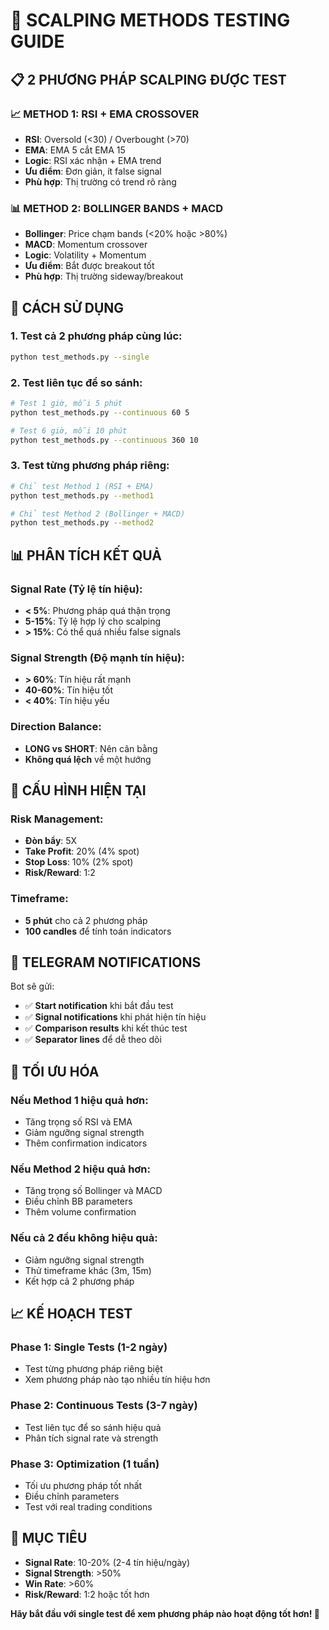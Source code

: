 # 🎯 **SCALPING METHODS TESTING GUIDE**

## 📋 **2 PHƯƠNG PHÁP SCALPING ĐƯỢC TEST**

### **📈 METHOD 1: RSI + EMA CROSSOVER**
- **RSI**: Oversold (<30) / Overbought (>70)
- **EMA**: EMA 5 cắt EMA 15
- **Logic**: RSI xác nhận + EMA trend
- **Ưu điểm**: Đơn giản, ít false signal
- **Phù hợp**: Thị trường có trend rõ ràng

### **📊 METHOD 2: BOLLINGER BANDS + MACD**
- **Bollinger**: Price chạm bands (<20% hoặc >80%)
- **MACD**: Momentum crossover
- **Logic**: Volatility + Momentum
- **Ưu điểm**: Bắt được breakout tốt
- **Phù hợp**: Thị trường sideway/breakout

## 🚀 **CÁCH SỬ DỤNG**

### **1. Test cả 2 phương pháp cùng lúc:**
```bash
python test_methods.py --single
```

### **2. Test liên tục để so sánh:**
```bash
# Test 1 giờ, mỗi 5 phút
python test_methods.py --continuous 60 5

# Test 6 giờ, mỗi 10 phút
python test_methods.py --continuous 360 10
```

### **3. Test từng phương pháp riêng:**
```bash
# Chỉ test Method 1 (RSI + EMA)
python test_methods.py --method1

# Chỉ test Method 2 (Bollinger + MACD)
python test_methods.py --method2
```

## 📊 **PHÂN TÍCH KẾT QUẢ**

### **Signal Rate (Tỷ lệ tín hiệu):**
- **< 5%**: Phương pháp quá thận trọng
- **5-15%**: Tỷ lệ hợp lý cho scalping
- **> 15%**: Có thể quá nhiều false signals

### **Signal Strength (Độ mạnh tín hiệu):**
- **> 60%**: Tín hiệu rất mạnh
- **40-60%**: Tín hiệu tốt
- **< 40%**: Tín hiệu yếu

### **Direction Balance:**
- **LONG vs SHORT**: Nên cân bằng
- **Không quá lệch** về một hướng

## 🎯 **CẤU HÌNH HIỆN TẠI**

### **Risk Management:**
- **Đòn bẩy**: 5X
- **Take Profit**: 20% (4% spot)
- **Stop Loss**: 10% (2% spot)
- **Risk/Reward**: 1:2

### **Timeframe:**
- **5 phút** cho cả 2 phương pháp
- **100 candles** để tính toán indicators

## 📱 **TELEGRAM NOTIFICATIONS**

Bot sẽ gửi:
- ✅ **Start notification** khi bắt đầu test
- ✅ **Signal notifications** khi phát hiện tín hiệu
- ✅ **Comparison results** khi kết thúc test
- ✅ **Separator lines** để dễ theo dõi

## 🔧 **TỐI ƯU HÓA**

### **Nếu Method 1 hiệu quả hơn:**
- Tăng trọng số RSI và EMA
- Giảm ngưỡng signal strength
- Thêm confirmation indicators

### **Nếu Method 2 hiệu quả hơn:**
- Tăng trọng số Bollinger và MACD
- Điều chỉnh BB parameters
- Thêm volume confirmation

### **Nếu cả 2 đều không hiệu quả:**
- Giảm ngưỡng signal strength
- Thử timeframe khác (3m, 15m)
- Kết hợp cả 2 phương pháp

## 📈 **KẾ HOẠCH TEST**

### **Phase 1: Single Tests (1-2 ngày)**
- Test từng phương pháp riêng biệt
- Xem phương pháp nào tạo nhiều tín hiệu hơn

### **Phase 2: Continuous Tests (3-7 ngày)**
- Test liên tục để so sánh hiệu quả
- Phân tích signal rate và strength

### **Phase 3: Optimization (1 tuần)**
- Tối ưu phương pháp tốt nhất
- Điều chỉnh parameters
- Test với real trading conditions

## 🎯 **MỤC TIÊU**

- **Signal Rate**: 10-20% (2-4 tín hiệu/ngày)
- **Signal Strength**: >50%
- **Win Rate**: >60%
- **Risk/Reward**: 1:2 hoặc tốt hơn

**Hãy bắt đầu với single test để xem phương pháp nào hoạt động tốt hơn! 🚀**


